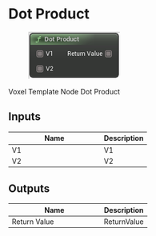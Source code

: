 # Dot Product

<div align="left" data-full-width="false">

<figure><img src="dot_product.png" alt=""><figcaption></figcaption></figure>

</div>

Voxel Template Node Dot Product

## Inputs

<table>
<thead><tr><th width="170">Name</th><th>Description</th></tr></thead>
<tbody>
<tr><td>V1</td><td>V1</td></tr>
<tr><td>V2</td><td>V2</td></tr>
</tbody>
</table>

## Outputs

<table>
<thead><tr><th width="170">Name</th><th>Description</th></tr></thead>
<tbody>
<tr><td>Return Value</td><td>ReturnValue</td></tr>
</tbody>
</table>